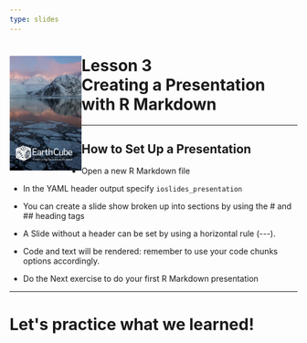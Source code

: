 ```yaml
---
type: slides
---
```


<div><h1><img src="https://github.com/throughput-ec/ec-workshops/blob/main/static/module1/00_ec_slide1.png?raw=true" alt="EC Theme" width=25% align="left"/> Lesson 3<br>Creating a Presentation with R Markdown</h1></div>

---

## How to Set Up a Presentation

- Open a new R Markdown file

- In the YAML header output specify `ioslides_presentation` 

- You can create a slide show broken up into sections by using the # and ## heading tags 

- A Slide without a header can be set by using a horizontal rule (---). 

- Code and text will be rendered: remember to use your code chunks options accordingly.

- Do the Next exercise to do your first R Markdown presentation

---

# Let's practice what we learned!
